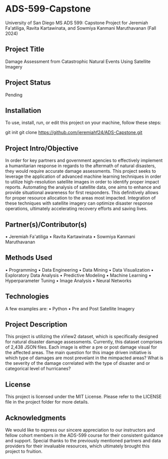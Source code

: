 # ADS-599-Capstone
University of San Diego MS ADS 599: Capstone Project for Jeremiah Fa'atiliga, Ravita Kartawinata, and Sowmiya Kanmani Maruthavanan (Fall 2024)

## Project Title
Damage Assessment from Catastrophic Natural Events Using Satellite Imagery

## Project Status
Pending

## Installation
To use, install, run, or edit this project on your machine, follow these steps:

git init
git clone https://github.com/jeremiahf24/ADS-Capstone.git

## Project Intro/Objective
In order for key partners and government agencies to effectively implement a humanitarian response in regards to the aftermath of natural disasters, they would require accurate damage assessments. This project seeks to leverage the application of advanced machine learning techniques in order to utilize high-resolution satellite images in order to identify proper impact reports. Automating the analysis of satellite data, one aims to enhance and provide situational awareness for first responders. This definitively allows for proper resource allocation to the areas most impacted. Integration of these techniques with satellite imagery can optimize disaster response operations, ultimately accelerating recovery efforts and saving lives.

## Partner(s)/Contributor(s)  
•	Jeremiah Fa'atiliga
•	Ravita Kartawinata 
•	Sowmiya Kanmani Maruthavanan

## Methods Used
•	Programming
•	Data Engineering
•	Data Mining 
•	Data Visualization
•	Exploratory Data Analysis
•	Predictive Modeling 
•	Machine Learning
•	Hyperparameter Tuning
•	Image Analysis
•	Neural Networks


## Technologies
A few examples are:
•	Python
•	Pre and Post Satellite Imagery


## Project Description
This project is utilizing the xView2 dataset, which is specifically designed for natural disaster damage assessments. Currently, this dataset comprises of 2,438 JSON files. Each image is either a pre or post damage visual for the affected areas. The main question for this image driven initiative is which type of damages are most prevelant in the mimpacted areas? What is the severity of the damage correlated with the type of disaster and or categorical level of hurricanes? 

## License
This project is licensed under the MIT License. Please refer to the LICENSE file in the project folder for more details.

## Acknowledgments
We would like to express our sincere appreciation to our instructors and fellow cohort members in the ADS-599 course for their consistent guidance and support. Special thanks to the previously mentioned partners and data providers for their invaluable resources, which ultimately brought this project to fruition.

